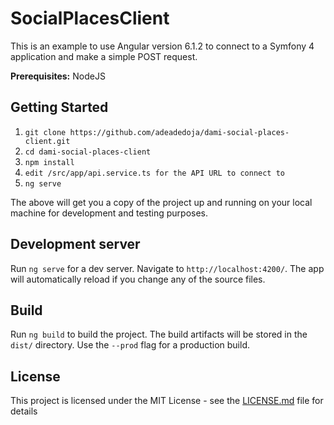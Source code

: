 # SocialPlacesClient

This is an example to use Angular version 6.1.2 to connect to a Symfony 4 application and make a simple POST request.

**Prerequisites:** NodeJS

## Getting Started

  1. `git clone https://github.com/adeadedoja/dami-social-places-client.git`
  2. `cd dami-social-places-client`
  3. `npm install`
  4. `edit /src/app/api.service.ts for the API URL to connect to`
  5. `ng serve`

The above will get you a copy of the project up and running on your local machine for development and testing purposes.

## Development server

Run `ng serve` for a dev server. Navigate to `http://localhost:4200/`. The app will automatically reload if you change any of the source files.

## Build

Run `ng build` to build the project. The build artifacts will be stored in the `dist/` directory. Use the `--prod` flag for a production build.

## License

This project is licensed under the MIT License - see the [LICENSE.md](https://opensource.org/licenses/MIT) file for details